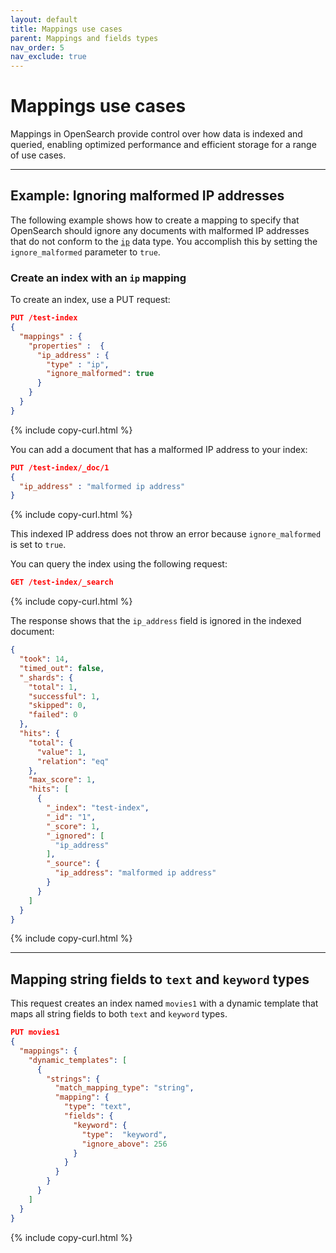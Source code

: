 ```yaml
---
layout: default
title: Mappings use cases
parent: Mappings and fields types
nav_order: 5
nav_exclude: true
---
```


# Mappings use cases

Mappings in OpenSearch provide control over how data is indexed and queried, enabling optimized performance and efficient storage for a range of use cases.

---

## Example: Ignoring malformed IP addresses

The following example shows how to create a mapping to specify that OpenSearch should ignore any documents with malformed IP addresses that do not conform to the [`ip`]({{site.url}}{{site.baseurl}}/opensearch/supported-field-types/ip/) data type. You accomplish this by setting the `ignore_malformed` parameter to `true`.

### Create an index with an `ip` mapping

To create an index, use a PUT request:

```json
PUT /test-index 
{
  "mappings" : {
    "properties" :  {
      "ip_address" : {
        "type" : "ip",
        "ignore_malformed": true
      }
    }
  }
}
```
{% include copy-curl.html %}

You can add a document that has a malformed IP address to your index:

```json
PUT /test-index/_doc/1 
{
  "ip_address" : "malformed ip address"
}
```
{% include copy-curl.html %}

This indexed IP address does not throw an error because `ignore_malformed` is set to `true`. 

You can query the index using the following request:

```json
GET /test-index/_search
```
{% include copy-curl.html %}

The response shows that the `ip_address` field is ignored in the indexed document:

```json
{
  "took": 14,
  "timed_out": false,
  "_shards": {
    "total": 1,
    "successful": 1,
    "skipped": 0,
    "failed": 0
  },
  "hits": {
    "total": {
      "value": 1,
      "relation": "eq"
    },
    "max_score": 1,
    "hits": [
      {
        "_index": "test-index",
        "_id": "1",
        "_score": 1,
        "_ignored": [
          "ip_address"
        ],
        "_source": {
          "ip_address": "malformed ip address"
        }
      }
    ]
  }
}
```
{% include copy-curl.html %}


---

## Mapping string fields to `text` and `keyword` types

This request creates an index named `movies1` with a dynamic template that maps all string fields to both `text` and `keyword` types.

```json
PUT movies1
{
  "mappings": {
    "dynamic_templates": [
      {
        "strings": {
          "match_mapping_type": "string",
          "mapping": {
            "type": "text",
            "fields": {
              "keyword": {
                "type":  "keyword",
                "ignore_above": 256
              }
            }
          }
        }
      }
    ]
  }
}
```
{% include copy-curl.html %}
